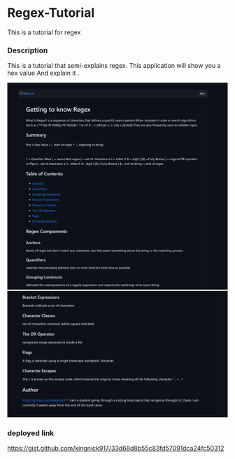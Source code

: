 # Regex-Tutorial
This is a tutorial for regex

### Description
This is a tutorial  that semi-explains regex. This application will show you a hex value
And explain it .


![Regex](./assets/Capture.PNG)
![Regex](./assets/Capture2.PNG)

### deployed link
https://gist.github.com/kingnick917/33d68d8b55c83fd57091dca24fc50312